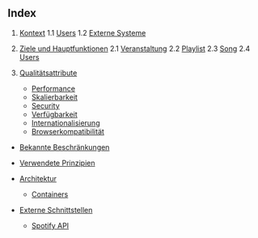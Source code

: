 ## Index

1. [Kontext](1.kontext.md)
	1.1 [Users](1.kontext.md#Users)
	1.2 [Externe Systeme](1.kontext.md#Externe-Systeme)
	
2. [Ziele und Hauptfunktionen](2.ziele_und_hauptfunktionen.md)
	2.1 [Veranstaltung](2.ziele_und_hauptfunktionen.md#Veranstaltung)
	2.2 [Playlist](2.ziele_und_hauptfunktionen.md#Playlist)
	2.3 [Song](2.ziele_und_hauptfunktionen.md#Song)
	2.4 [Users](2.ziele_und_hauptfunktionen.md#User)
3. [Qualitätsattribute](3.qualitaetsattribute.md)
	- [Performance](3.qualitaetsattribute.md#Performance)
	- [Skalierbarkeit](3.qualitaetsattribute.md#Skalierbarkeit)
	- [Security](3.qualitaetsattribute.md#Security)
	- [Verfügbarkeit](3.qualitaetsattribute.md#Verfügbarkeit)
	- [Internationalisierung](3.qualitaetsattribute.md#Internationalisierung)
	- [Browserkompatibilität](3.qualitaetsattribute.md#Browserkompatibilität)

- [Bekannte Beschränkungen](4.bekannte_beschraenkungen.md)

- [Verwendete Prinzipien](5.verwendete_prinzipien.md)

- [Architektur](6.architektur.md)
	- [Containers](6.architektur.md#Containers)

- [Externe Schnittstellen](7.externe_schnittstellen.md)
	- [Spotify API](7.externe_schnittstellen.md#Spotify-API)
